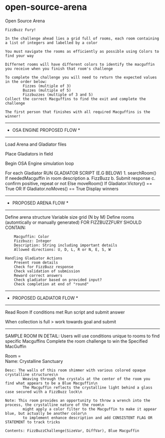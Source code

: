 # open-source-arena
Open Source Arena


    FizzBuzz Fury!
    
    In the challenge ahead lies a grid full of rooms, each room containing a list of integers and labelled by a color
    
    You must navigate the rooms as efficiently as possible using Colors to find your way
    
    Differnet rooms will have different colors to identify the macguffin you receive when you finish that room's challenge
    
    To complete the challenge you will need to return the expected values in the order below:
            Fizzes (multiple of 3)
            Buzzes (multiple of 5)
            Fizzbuzzes (multiple of 3 and 5)
    Collect the correct Macguffins to find the exit and complete the challenge
    
    The first person that finishes with all required Macguffins is the winner!



****************************
* OSA ENGINE PROPOSED FLOW *
****************************
Load Arena and Gladiator files

Place Gladiators in field

Begin OSA Engine simulation loop

For each Gladiator
    RUN GLADIATOR SCRIPT (E.G BELOW)
    1. searchRoom()
        If neededMacguffin in room description
            a. FizzBuzz
            b. Submit response
            c. confirm positive, repeat or not
        Else moveRoom()
    If Gladiator.Victory() == True OR If Gladiator.noMoves() == True
        Display winners

***********************
* PROPOSED ARENA FLOW *
***********************
Define arena structure 
    Variable size grid (N by M)
    Define rooms (automtically or manually generated)
        FOR FIZZBUZZFURY SHOULD CONTAIN:
        
        Macguffin: Color
        Fizzbuzz: Integer
        Description: String including important details
        Allowed directions: U, D, L, R or N, E, S, W
    
    Handling Gladiator Actions
        Present room details
        Check for FizzBuzz response
        Check validation of submission
        Reward correct answers
        Check gladiator based on provided input?
        Check completion at end of "round"


***************************
* PROPOSED GLADIATOR FLOW *
***************************

Read Room
If conditions met
    Run script and submit answer

When collection is full > work towards goal and submit


**********************
SAMPLE ROOM IN DETAIL:
        Users will use conditions unique to rooms to find specific Macguffins
        Complete the room challenge to win the Specified MacGuffin
    
Room =    
    Name: Crystalline Sanctuary

    Desc: The walls of this room shimmer with various colored opaque crystalline structures\n
            Weaving through the crystals at the center of the room you find what appears to be a Blue Macguffin\n
            The Macguffin reflects the crystalline light behind a glass case secured with a FizzBuzz lock\n

    Note: This room provides an opportunity to throw a wrench into the process, the crystalline nature of the room\n
            might apply a color filter to the Macguffin to make it appear blue, but actually be another color\n
            to implement enhance description and add CONSISTENT FLAG OR STATEMENT to track tricks

    Contents: FizzBuzzChallenge(SizeVar, DiffVar), Blue Macguffin




